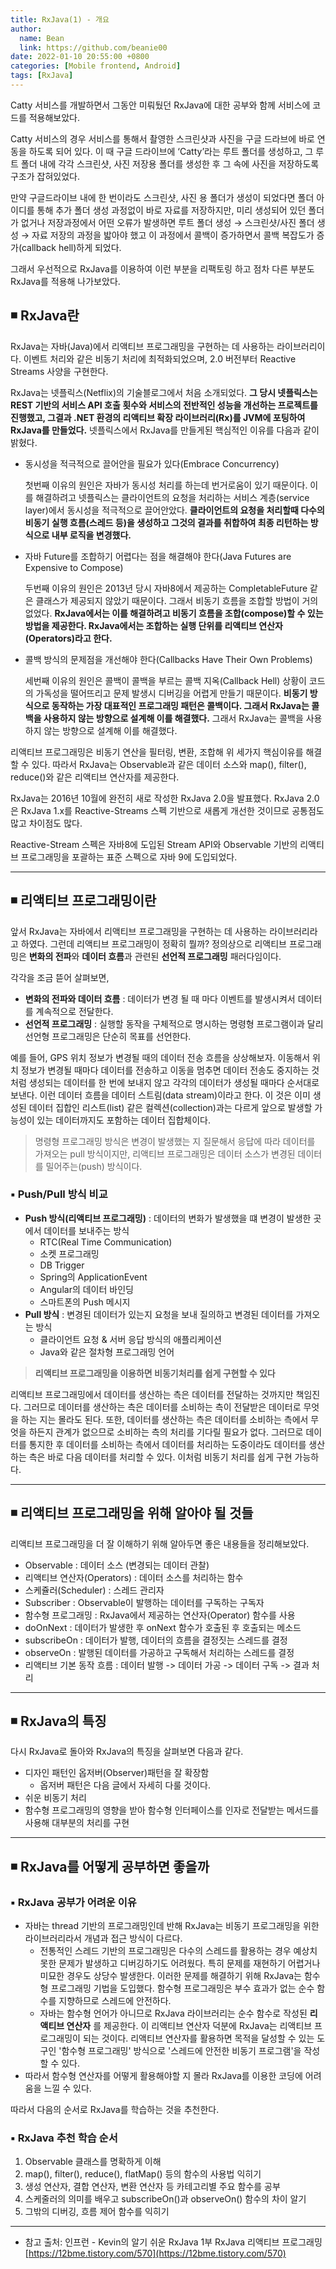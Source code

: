 ```yaml
---
title: RxJava(1) - 개요
author:
  name: Bean
  link: https://github.com/beanie00
date: 2022-01-10 20:55:00 +0800
categories: [Mobile frontend, Android]
tags: [RxJava]
---
```



Catty 서비스를 개발하면서 그동안 미뤄뒀던 RxJava에 대한 공부와 함께 서비스에 코드를 적용해보았다.

Catty 서비스의 경우 서비스를 통해서 촬영한 스크린샷과 사진을 구글 드라브에 바로 연동을 하도록 되어 있다. 이 때 구글 드라이브에 ‘Catty’라는 루트 폴더를 생성하고, 그 루트 폴더 내에 각각 스크린샷, 사진 저장용 폴더를 생성한 후 그 속에 사진을 저장하도록 구조가 잡혀있었다.

만약 구글드라이브 내에 한 번이라도 스크린샷, 사진 용 폴더가 생성이 되었다면 폴더 아이디를 통해 추가 폴더 생성 과정없이 바로 자료를 저장하지만, 미리 생성되어 있던 폴더가 없거나 저장과정에서 어떤 오류가 발생하면 루트 폴더 생성 → 스크린샷/사진 폴더 생성 → 자료 저장의 과정을 밟아야 했고 이 과정에서 콜백이 증가하면서 콜백 복잡도가 증가(callback hell)하게 되었다.

그래서 우선적으로 RxJava를 이용하여 이런 부분을 리팩토링 하고 점차 다른 부분도 RxJava를 적용해 나가보았다.

## ◾ RxJava란

RxJava는 자바(Java)에서 리액티브 프로그래밍을 구현하는 데 사용하는 라이브러리이다. 이벤트 처리와 같은 비동기 처리에 최적화되었으며, 2.0 버전부터 Reactive Streams 사양을 구현한다.

RxJava는 넷플릭스(Netflix)의 기술블로그에서 처음 소개되었다. **그 당시 넷플릭스는 REST 기반의 서비스 API 호출 횟수와 서비스의 전반적인 성능을 개선하는 프로젝트를 진행했고, 그결과 .NET 환경의 리액티브 확장 라이브러리(Rx)를 JVM에 포팅하여 RxJava를 만들었다.** 넷플릭스에서 RxJava를 만들게된 핵심적인 이유를 다음과 같이 밝혔다.

* 동시성을 적극적으로 끌어안을 필요가 있다(Embrace Concurrency)
    
    첫번째 이유의 원인은 자바가 동시성 처리를 하는데 번거로움이 있기 때문이다. 이를 해결하려고 넷플릭스는 클라이언트의 요청을 처리하는 서비스 계층(service layer)에서 동시성을 적극적으로 끌어안았다. **클라이언트의 요청을 처리할때 다수의 비동기 실행 흐름(스레드 등)을 생성하고 그것의 결과를 취합하여 최종 리턴하는 방식으로 내부 로직을 변경했다.**
* 자바 Future를 조합하기 어렵다는 점을 해결해야 한다(Java Futures are Expensive to Compose)
    
    두번째 이유의 원인은 2013년 당시 자바8에서 제공하는 CompletableFuture 같은 클래스가 제공되지 않았기 때문이다. 그래서 비동기 흐름을 조합할 방법이 거의없었다. **RxJava에서는 이를 해결하려고 비동기 흐름을 조합(compose)할 수 있는 방법을 제공한다. RxJava에서는 조합하는 실행 단위를 리액티브 연산자(Operators)라고 한다.**
* 콜백 방식의 문제점을 개선해야 한다(Callbacks Have Their Own Problems)
    
    세번째 이유의 원인은 콜백이 콜백을 부르는 콜백 지옥(Callback Hell) 상황이 코드의 가독성을 떨어뜨리고 문제 발생시 디버깅을 어렵게 만들기 때문이다. **비동기 방식으로 동작하는 가장 대표적인 프로그래밍 패턴은 콜백이다. 그래서 RxJava는 콜백을 사용하지 않는 방향으로 설계해 이를 해결했다.** 그래서 RxJava는 콜백을 사용하지 않는 방향으로 설계해 이를 해결했다.

리액티브 프로그래밍은 비동기 연산을 필터링, 변환, 조합해 위 세가지 핵심이유를 해결할 수 있다. 따라서 RxJava는 Observable과 같은 데이터 소스와 map(), filter(), reduce()와 같은 리액티브 연산자를 제공한다.

RxJava는 2016년 10월에 완전히 새로 작성한 RxJava 2.0을 발표했다. RxJava 2.0은 RxJava 1.x를 Reactive-Streams 스펙 기반으로 새롭게 개선한 것이므로 공통점도 많고 차이점도 많다.

Reactive-Stream 스펙은 자바8에 도입된 Stream API와 Observable 기반의 리액티브 프로그래밍을 포괄하는 표준 스펙으로 자바 9에 도입되었다.

***

## ◾ 리액티브 프로그래밍이란

앞서 RxJava는 자바에서 리액티브 프로그래밍을 구현하는 데 사용하는 라이브러리라고 하였다. 그런데 리액티브 프로그래밍이 정확히 뭘까?
정의상으로 리액티브 프로그래밍은 **변화의 전파**와 **데이터 흐름**과 관련된 **선언적 프로그래밍** 패러다임이다.

각각을 조금 뜯어 살펴보면,

* **변화의 전파와 데이터 흐름** : 데이터가 변경 될 때 마다 이벤트를 발생시켜서 데이터를 계속적으로 전달한다.
* **선언적 프로그래밍** : 실행할 동작을 구체적으로 명시하는 명령형 프로그램이과 달리 선언형 프로그래밍은 단순히 목표를 선언한다.

예를 들어, GPS 위치 정보가 변경될 때의 데이터 전송 흐름을 상상해보자. 이동해서 위치 정보가 변경될 때마다 데이터를 전송하고 이동을 멈추면 데이터 전송도 중지하는 것처럼 생성되는 데이터를 한 번에 보내지 않고 각각의 데이터가 생성될 때마다 순서대로 보낸다. 이런 데이터 흐름을 데이터 스트림(data stream)이라고 한다. 이 것은 이미 생성된 데이터 집합인 리스트(list) 같은 컬렉션(collection)과는 다르게 앞으로 발생할 가능성이 있는 데이터까지도 포함하는 데이터 집합체이다.

> 명령형 프로그래밍 방식은 변경이 발생했는 지 질문해서 응답에 따라 데이터를 가져오는 pull 방식이지만, 리액티브 프로그래밍은 데이터 소스가 변경된 데이터를 밀어주는(push) 방식이다.

### ▪️ Push/Pull 방식 비교

* **Push 방식(리액티브 프로그래밍)** : 데이터의 변화가 발생했을 떄 변경이 발생한 곳에서 데이터를 보내주는 방식
    * RTC(Real Time Communication)
    * 소켓 프로그래밍
    * DB Trigger
    * Spring의 ApplicationEvent
    * Angular의 데이터 바인딩
    * 스마트폰의 Push 메시지
* **Pull 방식** : 변경된 데이터가 있는지 요청을 보내 질의하고 변경된 데이터를 가져오는 방식
    * 클라이언트 요청 & 서버 응답 방식의 애플리케이션
    * Java와 같은 절차형 프로그래밍 언어

> **리액티브 프로그래밍을 이용하면 비동기처리를 쉽게 구현할 수 있다**

리액티브 프로그래밍에서 데이터를 생산하는 측은 데이터를 전달하는 것까지만 책임진다. 그러므로 데이터를 생산하는 측은 데이터를 소비하는 측이 전달받은 데이터로 무엇을 하는 지는 몰라도 된다. 또한, 데이터를 생산하는 측은 데이터를 소비하는 측에서 무엇을 하든지 관계가 없으므로 소비하는 측의 처리를 기다릴 필요가 없다. 그러므로 데이터를 통지한 후 데이터를 소비하는 측에서 데이터를 처리하는 도중이라도 데이터를 생산하는 측은 바로 다음 데이터를 처리할 수 있다. 이처럼 비동기 처리를 쉽게 구현 가능하다.

***

## ◾ 리액티브 프로그래밍을 위해 알아야 될 것들

리액티브 프로그래밍을 더 잘 이해하기 위해 알아두면 좋은 내용들을 정리해보았다.

* Observable : 데이터 소스 (변경되는 데이터 관찰)
* 리액티브 연산자(Operators) : 데이터 소스를 처리하는 함수
* 스케쥴러(Scheduler) : 스레드 관리자
* Subscriber : Observable이 발행하는 데이터를 구독하는 구독자
* 함수형 프로그래밍 : RxJava에서 제공하는 연산자(Operator) 함수를 사용
* doOnNext : 데이터가 발생한 후 onNext 함수가 호출된 후 호출되는 메소드
* subscribeOn : 데이터가 발행, 데이터의 흐름을 결정짓는 스레드를 결정
* observeOn : 발행된 데이터를 가공하고 구독해서 처리하는 스레드를 결정
* 리액티브 기본 동작 흐름 : 데이터 발행 -> 데이터 가공 -> 데이터 구독 -> 결과 처리

***

## ◾ RxJava의 특징

다시 RxJava로 돌아와 RxJava의 특징을 살펴보면 다음과 같다.

* 디자인 패턴인 옵저버(Observer)패턴을 잘 확장함
    * 옵저버 패턴은 다음 글에서 자세히 다룰 것이다.
* 쉬운 비동기 처리
* 함수형 프로그래밍의 영향을 받아 함수형 인터페이스를 인자로 전달받는 메서드를 사용해 대부분의 처리를 구현

***

## ◾ RxJava를 어떻게 공부하면 좋을까

### ▪️ RxJava 공부가 어려운 이유

* 자바는 thread 기반의 프로그래밍인데 반해 RxJava는 비동기 프로그래밍을 위한 라이브러리라서 개념과 접근 방식이 다르다.
    * 전통적인 스레드 기반의 프로그래밍은 다수의 스레드를 활용하는 경우 예상치 못한 문제가 발생하고 디버깅하기도 어려웠다. 특히 문제를 재현하기 어렵거나 미묘한 경우도 상당수 발생한다. 이러한 문제를 해결하기 위해 RxJava는 함수형 프로그래밍 기법을 도입했다. 함수형 프로그래밍은 부수 효과가 없는 순수 함수를 지향하므로 스레드에 안전하다.
    * 자바는 함수형 언어가 아니므로 RxJava 라이브러리는 순수 함수로 작성된 **리액티브 연산자** 를 제공한다. 이 리액티브 연산자 덕분에 RxJava는 리액티브 프로그래밍이 되는 것이다. 리액티브 연산자를 활용하면 목적을 달성할 수 있는 도구인 '함수형 프로그래밍' 방식으로 '스레드에 안전한 비동기 프로그램'을 작성할 수 있다.
* 따라서 함수형 연산자를 어떻게 활용해야할 지 몰라 RxJava를 이용한 코딩에 어려움을 느낄 수 있다.

따라서 다음의 순서로 RxJava를 학습하는 것을 추천한다.

### ▪️ RxJava 추천 학습 순서

1. Observable 클래스를 명확하게 이해
2. map(), filter(), reduce(), flatMap() 등의 함수의 사용법 익히기
3. 생성 연산자, 결합 연산자, 변환 연산자 등 카테고리별 주요 함수를 공부
4. 스케줄러의 의미를 배우고 subscribeOn()과 observeOn() 함수의 차이 알기
5. 그밖의 디버깅, 흐름 제어 함수를 익히기

***

* 참고 출처:
    인프런 - Kevin의 알기 쉬운 RxJava 1부
    RxJava 리액티브 프로그래밍
    [https://12bme.tistory.com/570](https://12bme.tistory.com/570)
